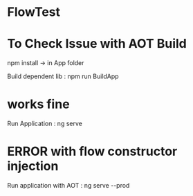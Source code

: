 # FlowTest
<!-- To test ngx-flow
First Do npm install in App folder
Then build shared module -> ng build SharedModule
Then build FeatureX module -> ng build FeatureX
after this you should build App with AOT -> ng build --prod
Then need to deploy the app to reproduce the issue -->

# To Check Issue with AOT Build
npm install -> in App folder

Build dependent lib : npm run BuildApp
# works fine
Run Application : ng serve 

# ERROR with flow constructor injection 
Run application with AOT : ng serve --prod
